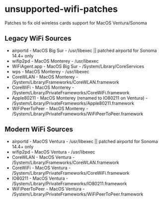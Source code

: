 # unsupported-wifi-patches
Patches to fix old wireless cards support for MacOS Ventura/Sonoma

## Legacy WiFi Sources

   - airportd - MacOS Big Sur - /usr/libexec || patched airportd for Sonoma 14.4+ only
   - wifip2pd - MacOS Monterey - /usr/libexec
   - WiFiAgent.app - MacOS Big Sur - /System/Library/CoreServices
   - wps - MacOS Monterey - /usr/libexec
   - CoreWLAN - MacOS Monterey - /System/Library/Frameworks/CoreWLAN.framework
   - CoreWiFi - MacOS Monterey - /System/Library/PrivateFrameworks/CoreWiFi.framework
   - Apple80211 - MacOS Monterey (renamed to IO80211 on Ventura) - /System/Library/PrivateFrameworks/Apple80211.framework
   - WiFiPeerToPeer - MacOS Monterey - /System/Library/PrivateFrameworks/WiFiPeerToPeer.framework

## Modern WiFi Sources

   - airportd - MacOS Ventura - /usr/libexec || patched airportd for Sonoma 14.4+ only
   - wifip2pd - MacOS Ventura - /usr/libexec
   - CoreWLAN - MacOS Ventura - /System/Library/Frameworks/CoreWLAN.framework
   - CoreWiFi - MacOS Ventura - /System/Library/PrivateFrameworks/CoreWiFi.framework
   - IO80211 - MacOS Ventura - /System/Library/PrivateFrameworks/IO80211.framework
   - WiFiPeerToPeer - MacOS Ventura - /System/Library/PrivateFrameworks/WiFiPeerToPeer.framework